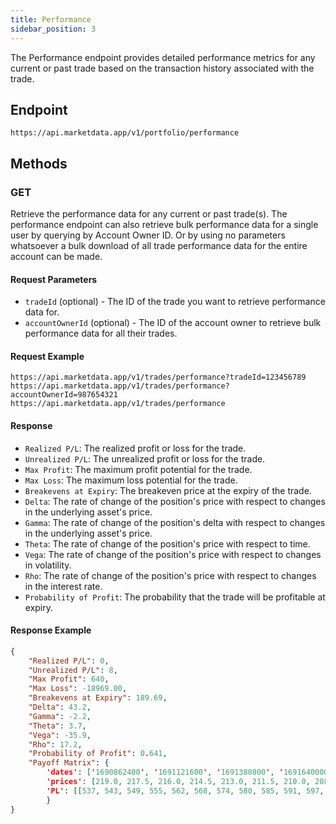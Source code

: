 ```yaml
---
title: Performance
sidebar_position: 3
---
```


The Performance endpoint provides detailed performance metrics for any current or past trade based on the transaction history associated with the trade.

## Endpoint

`https://api.marketdata.app/v1/portfolio/performance`

## Methods

### GET

Retrieve the performance data for any current or past trade(s). The performance endpoint can also retrieve bulk performance data for a single user by querying by Account Owner ID. Or by using no parameters whatsoever a bulk download of all trade performance data for the entire account can be made.

#### Request Parameters

- `tradeId` (optional) - The ID of the trade you want to retrieve performance data for.
- `accountOwnerId` (optional) - The ID of the account owner to retrieve bulk performance data for all their trades.

#### Request Example

    https://api.marketdata.app/v1/trades/performance?tradeId=123456789
    https://api.marketdata.app/v1/trades/performance?accountOwnerId=987654321
    https://api.marketdata.app/v1/trades/performance

#### Response

- `Realized P/L`: The realized profit or loss for the trade.
- `Unrealized P/L`: The unrealized profit or loss for the trade.
- `Max Profit`: The maximum profit potential for the trade.
- `Max Loss`: The maximum loss potential for the trade.
- `Breakevens at Expiry`: The breakeven price at the expiry of the trade.
- `Delta`: The rate of change of the position's price with respect to changes in the underlying asset's price.
- `Gamma`: The rate of change of the position's delta with respect to changes in the underlying asset's price.
- `Theta`: The rate of change of the position's price with respect to time.
- `Vega`: The rate of change of the position's price with respect to changes in volatility.
- `Rho`: The rate of change of the position's price with respect to changes in the interest rate.
- `Probability of Profit`: The probability that the trade will be profitable at expiry.

#### Response Example

```json
{
    "Realized P/L": 0,
    "Unrealized P/L": 8,
    "Max Profit": 640,
    "Max Loss": -18969.00,
    "Breakevens at Expiry": 189.69,
    "Delta": 43.2,
    "Gamma": -2.2,
    "Theta": 3.7,
    "Vega": -35.9,
    "Rho": 17.2,
    "Probability of Profit": 0.641,
    "Payoff Matrix": {
        'dates': ['1690862400', '1691121600', '1691380800', '1691640000', '1691899200', '1692158400', '1692417600', '1692676800', '1692936000', '1693195200', '1693454400', '1693713600', '1693972800', '1694232000', '1694491200', '1694750400', '1695009600', '1695268800', '1695528000', '1695787200', '1696046400', '1696305600', '1696564800', '1696824000', '1697083200', '1697342400', '1697601600', '1697774400'],
        'prices': [219.0, 217.5, 216.0, 214.5, 213.0, 211.5, 210.0, 208.5, 207.0, 205.5, 204.0, 202.5, 201.0, 199.5, 198.0, 196.5, 195.0, 193.5, 192.0, 190.5, 189.0, 187.5, 186.0, 184.5, 183.0, 181.5, 180.0],
        'PL': [[537, 543, 549, 555, 562, 568, 574, 580, 585, 591, 597, 602, 607, 612, 617, 621, 625, 629, 632, 635, 637, 638, 639, 640, 640, 640, 640, 640], [522, 528, 535, 542, 548, 555, 562, 568, 575, 581, 587, 593, 599, 605, 611, 616, 621, 625, 629, 632, 635, 637, 639, 640, 640, 640, 640, 640], [504, 512, 519, 526, 533, 541, 548, 555, 562, 569, 576, 583, 590, 596, 603, 609, 615, 620, 625, 629, 633, 636, 638, 639, 640, 640, 640, 640], [485, 493, 500, 508, 516, 524, 532, 540, 548, 555, 563, 571, 579, 586, 593, 600, 607, 614, 620, 625, 630, 634, 637, 639, 640, 640, 640, 640], [463, 472, 480, 488, 497, 505, 514, 522, 531, 539, 548, 557, 565, 574, 582, 590, 598, 606, 613, 620, 626, 631, 635, 638, 639, 640, 640, 640], [439, 448, 457, 466, 475, 484, 493, 502, 511, 521, 530, 540, 549, 559, 568, 577, 586, 595, 604, 612, 620, 626, 632, 636, 639, 640, 640, 640], [412, 421, 431, 440, 450, 460, 469, 479, 489, 499, 510, 520, 530, 541, 551, 562, 572, 583, 593, 602, 612, 620, 628, 634, 638, 640, 640, 640], [383, 392, 402, 412, 422, 432, 443, 453, 464, 475, 486, 497, 509, 520, 532, 543, 555, 567, 579, 590, 601, 612, 622, 630, 636, 639, 640, 640], [350, 360, 370, 380, 391, 402, 413, 424, 435, 447, 459, 471, 483, 496, 508, 521, 534, 548, 561, 574, 588, 600, 613, 624, 633, 638, 640, 640], [314, 324, 335, 346, 357, 368, 379, 391, 403, 416, 428, 441, 454, 468, 481, 495, 510, 524, 539, 555, 570, 585, 600, 615, 627, 636, 640, 640], [274, 285, 296, 307, 318, 330, 342, 354, 367, 380, 393, 407, 421, 435, 450, 465, 480, 497, 513, 530, 548, 565, 584, 601, 618, 632, 640, 640], [230, 242, 253, 264, 276, 288, 301, 314, 327, 340, 354, 368, 383, 398, 413, 429, 446, 464, 482, 500, 520, 540, 561, 583, 605, 625, 639, 640], [183, 195, 206, 218, 230, 242, 255, 268, 282, 295, 310, 324, 340, 355, 372, 389, 406, 425, 444, 464, 486, 508, 532, 558, 585, 612, 635, 640], [132, 143, 155, 167, 179, 192, 205, 218, 232, 246, 261, 276, 291, 308, 325, 342, 361, 380, 400, 422, 445, 469, 495, 524, 556, 591, 627, 640], [77, 88, 100, 112, 124, 137, 150, 163, 177, 192, 206, 222, 238, 254, 271, 289, 308, 328, 349, 372, 396, 422, 450, 481, 517, 558, 608, 640], [17, 28, 40, 52, 64, 77, 90, 103, 117, 132, 147, 162, 178, 195, 212, 230, 249, 270, 291, 314, 338, 365, 394, 427, 465, 511, 572, 640], [-48, -36, -25, -13, -1, 12, 25, 38, 52, 66, 81, 96, 112, 129, 146, 164, 183, 203, 225, 248, 272, 299, 328, 361, 400, 447, 512, 640], [-116, -105, -94, -82, -70, -58, -45, -32, -19, -5, 10, 25, 40, 57, 74, 91, 110, 130, 151, 173, 197, 223, 251, 283, 320, 365, 425, 490], [-190, -179, -168, -157, -145, -133, -121, -108, -95, -81, -67, -53, -38, -22, -6, 11, 29, 48, 68, 89, 112, 137, 164, 193, 227, 266, 313, 340], [-268, -258, -247, -236, -225, -213, -201, -189, -177, -164, -150, -136, -122, -107, -92, -75, -58, -41, -22, -2, 19, 41, 65, 91, 120, 151, 182, 190], [-351, -341, -331, -320, -310, -299, -287, -276, -264, -252, -239, -226, -213, -199, -184, -169, -153, -137, -120, -102, -84, -64, -43, -21, 2, 24, 41, 40], [-439, -429, -419, -410, -400, -389, -379, -368, -357, -345, -334, -322, -309, -296, -283, -269, -255, -241, -226, -210, -194, -177, -160, -143, -126, -112, -106, -110], [-531, -522, -513, -504, -494, -485, -475, -465, -455, -445, -434, -423, -412, -400, -388, -376, -364, -351, -338, -325, -312, -298, -285, -273, -262, -255, -255, -260], [-627, -619, -611, -603, -594, -585, -577, -568, -558, -549, -539, -530, -520, -510, -499, -489, -479, -468, -457, -447, -436, -426, -417, -409, -403, -401, -405, -410], [-729, -721, -714, -706, -699, -691, -683, -675, -667, -659, -650, -642, -633, -625, -616, -607, -599, -590, -582, -574, -566, -559, -553, -549, -547, -549, -555, -560], [-834, -828, -821, -814, -808, -801, -794, -787, -780, -773, -766, -759, -752, -745, -738, -731, -724, -718, -712, -706, -701, -697, -694, -693, -695, -699, -705, -710], [-944, -938, -933, -927, -921, -915, -909, -904, -898, -892, -886, -881, -875, -869, -864, -859, -854, -850, -846, -842, -840, -838, -838, -839, -843, -848, -855, -860]]
        }
}
```

